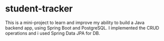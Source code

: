 # student-tracker

This is a mini-project to learn and improve my ability to build a Java backend app, using Spring Boot and PostgreSQL. I implemented the CRUD operations and i used Spring Data JPA for DB.
